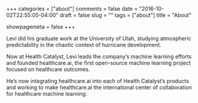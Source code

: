 +++
categories = ["about"]
comments = false
date = "2016-10-02T22:55:05-04:00"
draft = false
slug = ""
tags = ["about"]
title = "About"

showpagemeta = false
+++

Levi did his graduate work at the University of Utah, studying atmospheric predictability in the chaotic context of hurricane development.
 
Now at Health Catalyst, Levi leads the company’s machine learning efforts and founded healthcare.ai, the first open-source machine learning project focused on healthcare outcomes.
 
He’s now integrating healthcare.ai into each of Health Catalyst’s products and working to make healthcare.ai the international center of collaboration for healthcare machine learning.
